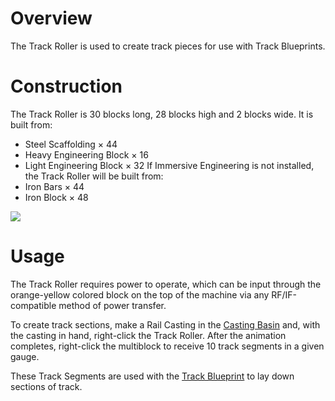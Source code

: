 # Overview
The Track Roller is used to create track pieces for use with Track Blueprints.

# Construction
The Track Roller is 30 blocks long, 28 blocks high and 2 blocks wide.
It is built from:
* Steel Scaffolding × 44
* Heavy Engineering Block × 16
* Light Engineering Block × 32
If Immersive Engineering is not installed, the Track Roller will be built from:
* Iron Bars × 44
* Iron Block × 48

![](immersiverailroading:wiki/images/track_roller1.png)

# Usage
The Track Roller requires power to operate, which can be input through the orange-yellow colored block on the top of the machine via any RF/IF-compatible method of power transfer. 

To create track sections, make a Rail Casting in the [Casting Basin](immersiverailroading:wiki/en_us/machines/casting_basin.md) and, with the casting in hand, right-click the Track Roller. After the animation completes, right-click the multiblock to receive 10 track segments in a given gauge.

These Track Segments are used with the [Track Blueprint](immersiverailroading:wiki/en_us/track_blueprint.md) to lay down sections of track.
